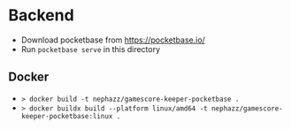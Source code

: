 # Backend

* Download pocketbase from https://pocketbase.io/
* Run `pocketbase serve` in this directory

## Docker

- `> docker build -t nephazz/gamescore-keeper-pocketbase .`
- `> docker buildx build --platform linux/amd64 -t nephazz/gamescore-keeper-pocketbase:linux .`